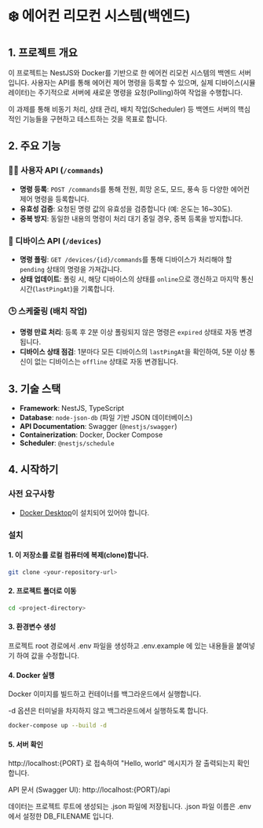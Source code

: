 # ❄️ 에어컨 리모컨 시스템(백엔드)

## 1. 프로젝트 개요

이 프로젝트는 NestJS와 Docker를 기반으로 한 에어컨 리모컨 시스템의 백엔드 서버입니다. 사용자는 API를 통해 에어컨 제어 명령을 등록할 수 있으며, 실제 디바이스(시뮬레이터)는 주기적으로 서버에 새로운 명령을 요청(Polling)하여 작업을 수행합니다.

이 과제를 통해 비동기 처리, 상태 관리, 배치 작업(Scheduler) 등 백엔드 서버의 핵심적인 기능들을 구현하고 테스트하는 것을 목표로 합니다.

## 2. 주요 기능

### 👨‍💻 사용자 API (`/commands`)
- **명령 등록**: `POST /commands`를 통해 전원, 희망 온도, 모드, 풍속 등 다양한 에어컨 제어 명령을 등록합니다.
- **유효성 검증**: 요청된 명령 값의 유효성을 검증합니다 (예: 온도는 16~30도).
- **중복 방지**: 동일한 내용의 명령이 처리 대기 중일 경우, 중복 등록을 방지합니다.

### 🤖 디바이스 API (`/devices`)
- **명령 폴링**: `GET /devices/{id}/commands`를 통해 디바이스가 처리해야 할 `pending` 상태의 명령을 가져갑니다.
- **상태 업데이트**: 폴링 시, 해당 디바이스의 상태를 `online`으로 갱신하고 마지막 통신 시간(`lastPingAt`)을 기록합니다.

### 🕒 스케줄링 (배치 작업)
- **명령 만료 처리**: 등록 후 2분 이상 폴링되지 않은 명령은 `expired` 상태로 자동 변경됩니다.
- **디바이스 상태 점검**: 1분마다 모든 디바이스의 `lastPingAt`을 확인하여, 5분 이상 통신이 없는 디바이스는 `offline` 상태로 자동 변경됩니다.

## 3. 기술 스택

- **Framework**: NestJS, TypeScript
- **Database**: `node-json-db` (파일 기반 JSON 데이터베이스)
- **API Documentation**: Swagger (`@nestjs/swagger`)
- **Containerization**: Docker, Docker Compose
- **Scheduler**: `@nestjs/schedule`

## 4. 시작하기

### 사전 요구사항
- [Docker Desktop](https://www.docker.com/products/docker-desktop/)이 설치되어 있어야 합니다.

### 설치

#### 1. 이 저장소를 로컬 컴퓨터에 복제(clone)합니다.
```bash
git clone <your-repository-url>
```

#### 2. 프로젝트 폴더로 이동
```bash
cd <project-directory>
```

#### 3. 환경변수 생성

프로젝트 root 경로에서 .env 파일을 생성하고 .env.example 에 있는 내용들을 붙여넣기 하여 값을 수정합니다.


#### 4. Docker 실행

Docker 이미지를 빌드하고 컨테이너를 백그라운드에서 실행합니다.

-d 옵션은 터미널을 차지하지 않고 백그라운드에서 실행하도록 합니다.

```bash
docker-compose up --build -d
```

#### 5. 서버 확인

http://localhost:{PORT} 로 접속하여 "Hello, world" 메시지가 잘 출력되는지 확인합니다.

API 문서 (Swagger UI): http://localhost:{PORT}/api

데이터는 프로젝트 루트에 생성되는 .json 파일에 저장됩니다. .json 파일 이름은 .env 에서 설정한 DB_FILENAME 입니다.
